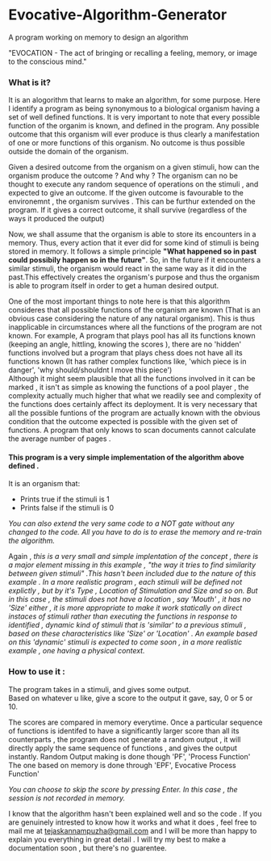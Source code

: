 # Evocative-Algorithm-Generator
A program working on memory to design an algorithm


"EVOCATION - The act of bringing or recalling a feeling, memory, or image to the conscious mind."


### What is it?
It is an alogorithm that learns to make an algorithm, for some purpose. Here I identify a program as being 
synonymous to a biological organism having a set of well defined functions. It is very important to note that
every possible function of the organim is known, and defined in the program.
Any possible outcome that this organism will ever produce is thus clearly a manifestation of one or more functions
of this organism. No outcome is thus possible outside the domain of the organism.<br>

Given a desired outcome from the organism on a given stimuli, how can the organism produce the outcome ? And why ?
The organism can no be thought to execute any random sequence of operations on the stimuli , and expected to give an outcome.
If the given outcome is favourable to the environemnt , the organism survives .
This can be furthur extended on the program. If it gives a correct outcome, it shall survive (regardless of the ways it produced the output)<br>

Now, we shall assume that the organism is able to store its encounters in a memory. Thus, every action that it ever did for some kind of stimuli is being stored in memory.
It follows a simple principle **"What happened so in past could possibily happen so in the future"**. So, in the future if it encounters a similar stimuli, 
the organism would react in the same way as it did in the past.This effectively creates the organism's purpose and thus the organism is able to program itself 
in order to get a human desired output.<br>

One of the most important things to note here is that this algorithm consideres that all possible functions of the organism are known (That is an obvious case 
considering the nature of any natural organism). This is thus inapplicable in circumstances where all the functions of the program are not known.
For example, A program that plays pool has all its functions known (keeping an angle, hittling, knowing the scores ), there are no 'hidden' functions involved
but a program that plays chess does not have all its functions known (It has rather complex functions like, 'which piece is in danger', 'why should/shouldnt I move this piece')<br>
Although it might seem plausible that all the functions involved in it can be marked , it isn't as simple as knowing the functions of a pool player , the complexity actually much higher that what we readily see and complexity of the functions does certainly affect its deployment.
It is very necessary that all the possible funtions of the program are actually known with the obvious condition that the outcome expected is possible with the given set of functions. A program that only knows to scan documents cannot calculate the average number of pages .


#### This program is a very simple implementation of the algorithm above defined . 
It is an organism that:<br>
<ul>
<li>Prints true if the stimuli is 1</li>
<li>Prints false if the stimuli is 0</li>
</ul>

*You can also extend the very same code to a NOT gate without any changed to the code. All  you have to do is to erase the memory and re-train the algorithm.*


Again , _this is a very small and simple implentation of the concept , there is a major element missing in this example , "the way it tries to find similarity between given stimuli" .This hasn't been included due to the nature of this example . In a more realistic program , each stimuli will be defined not explictly , but by it's Type , Location of Stimulation and Size and so on. But in this case , the stimuli does not have a location , say 'Mouth' , it has no 'Size' either , it is more appropriate to make it work statically on direct instaces of stimuli rather than executing the functions in response to  identified , dynamic kind of stimuli that is 'similar' to a previous stimuli , based on these characteristics like 'Size' or 'Location' . An example based on this 'dynamic' stimuli is expected to come soon , in a more realistic example , one having a physical context._

### How to use it :
The program takes in a stimuli, and gives some output.<br>
Based on whatever u like, give a score to the output it gave, say, 0 or 5 or 10.<br>

The scores are compared in memory everytime. Once a particular sequence of  functions is identifed to have a significantly larger score than all its counterparts , the program does not generate a random output , it will directly apply the same sequence of functions , and gives the output instantly.
Random Output making is done though 'PF', 'Process Function'
The one based on memory is done through 'EPF', Evocative Process Function'

_You can choose to skip the score by pressing Enter. In this case , the session is not recorded in memory._


I know that the algorithm hasn't been explained well and so the code . If you are genuinely intrested to know how it works and what it does , feel free to mail me at
tejaskannampuzha@gmail.com and I will be more than happy to explain you everything in great detail . I will try my best to make a documentation soon , but there's no guarentee.

